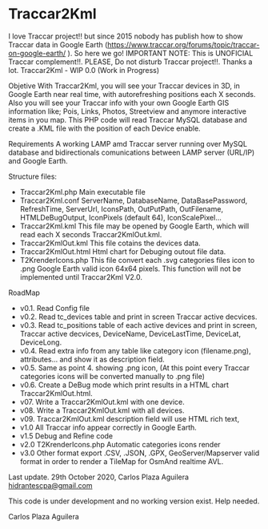 # Traccar2Kml
I love Traccar project!! but since 2015 nobody has publish how to show Traccar data in Google Earth (https://www.traccar.org/forums/topic/traccar-on-google-earth/ ).
So here we go! 
IMPORTANT NOTE: This is UNOFICIAL Traccar complement!!. PLEASE, Do not disturb Traccar project!!. 
Thanks a lot. Traccar2Kml - WIP 0.0 (Work in Progress)

Objetive
With Traccar2Kml, you will see your Traccar devices in 3D, in Google Earth near real time, with autorefreshing positions each X seconds.
Also you will see your Traccar info with your own Google Earth GIS information like; Pois, Links, Photos, Streetview and anymore interactive items in you map.
This PHP code will read Traccar MySQL database and create a .KML file with the position of each Device enable.

Requirements
A working LAMP amd Traccar server running over MySQL database and bidirectionals comunications between LAMP server (URL/IP) and Google Earth.

Structure files:
 - Traccar2Kml.php   Main executable file
 - Traccar2Kml.conf  ServerName, DatabaseName, DataBasePassword, RefreshTime, ServerUrl, IconsPath, OutPutPath, OutFilename, HTMLDeBugOutput, IconPixels (default 64), IconScalePixel... 
 - Traccar2Kml.kml   This file may be opened by Google Earth, which will read each X seconds Traccar2KmlOut.kml.
 - Traccar2KmlOut.kml This file cotains the devices data.
 - Traccar2KmlOut.html Html chart for Debuging outout file data.
 - T2KrenderIcons.php This file convert each .svg categories files icon to .png Google Earth valid icon 64x64 pixels. This function will not be implemented until Traccar2Kml V2.0.


RoadMap

- v0.1. Read Config file
- v0.2. Read tc_devices table and print in screen Traccar active decvices.
- v0.3. Read tc_positions table of each active devices and print in screen, Traccar active decvices, DeviceName, DeviceLastTime, DeviceLat, DeviceLong.
- v0.4. Read extra info from any table like category icon (filename.png), attributes... and show it as description field. 
- v0.5. Same as point 4. showing .png icon, 
(At this point every Traccar categories icons will be converted manually to .png file)
- v0.6. Create a DeBug mode which print results in a HTML chart Traccar2KmlOut.html.
- v07. Write a Traccar2KmlOut.kml with one device.
- v08. Write a Traccar2KmlOut.kml with all devices.
- v09. Traccar2KmlOut.kml description field will use HTML rich text,
- v1.0 All Traccar info appear correctly in Google Earth.
- v1.5 Debug and Refine code
- v2.0 T2KrenderIcons.php Automatic categories icons render
- v3.0 Other format export .CSV, .JSON, .GPX, GeoServer/Mapserver valid format in order to render a TileMap for OsmAnd realtime AVL.


Last update.
 29th October 2020, Carlos Plaza Aguilera hidrantescpa@gmail.com 
 
 This code is under development and no working version exist. Help needed.
 
 Carlos Plaza Aguilera
